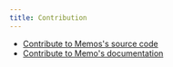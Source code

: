 ```yaml
---
title: Contribution
---
```


- [Contribute to Memos's source code](/docs/contribution/development/)
- [Contribute to Memo's documentation](/docs/contribution/documentation/)